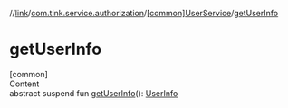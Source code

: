 //[link](../../index.md)/[com.tink.service.authorization](../index.md)/[[common]UserService](index.md)/[getUserInfo](get-user-info.md)



# getUserInfo  
[common]  
Content  
abstract suspend fun [getUserInfo](get-user-info.md)(): [UserInfo](../../com.tink.model.user/[common]-user-info/index.md)  



